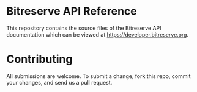 # Bitreserve API Reference

This repository contains the source files of the Bitreserve API documentation which can be viewed at https://developer.bitreserve.org.

# Contributing

All submissions are welcome. To submit a change, fork this repo, commit your changes, and send us a pull request.

